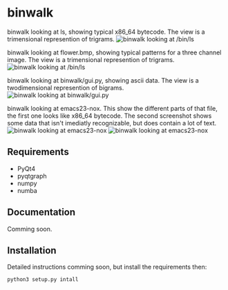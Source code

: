 binwalk
=======

binwalk looking at ls, showing typical x86_64 bytecode.
The view is a trimensional represention of trigrams.
![binwalk looking at /bin/ls](http://i.imgur.com/yFbLstf.png)

binwalk looking at flower.bmp, showing typical patterns for a three channel image.
The view is a trimensional represention of trigrams.
![binwalk looking at /bin/ls](http://i.imgur.com/bc2c7HL.png)

binwalk looking at binwalk/gui.py, showing ascii data.
The view is a twodimensional represention of bigrams.
![binwalk looking at binwalk/gui.py](http://i.imgur.com/nuz103P.png)


binwalk looking at emacs23-nox.
This show the different parts of that file, the first one
looks like x86_64 bytecode. The second screenshot shows some data
that isn't imediatly recognizable, but does contain a lot of text.
![binwalk looking at emacs23-nox](http://i.imgur.com/oPuYAMV.png)
![binwalk looking at emacs23-nox](http://i.imgur.com/gIzVoIO.png)

## Requirements

   * PyQt4
   * pyqtgraph
   * numpy
   * numba

## Documentation

   Comming soon.

## Installation

   Detailed instructions comming soon, but install the requirements then:

   ```
   python3 setup.py intall
   ```
